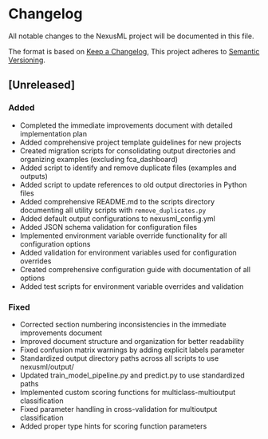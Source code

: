 # Changelog

All notable changes to the NexusML project will be documented in this file.

The format is based on [Keep a Changelog](https://keepachangelog.com/en/1.0.0/),
This project adheres to
[Semantic Versioning](https://semver.org/spec/v2.0.0.html).

## [Unreleased]

### Added

- Completed the immediate improvements document with detailed implementation
  plan
- Added comprehensive project template guidelines for new projects
- Created migration scripts for consolidating output directories and organizing
  examples (excluding fca_dashboard)
- Added script to identify and remove duplicate files (examples and outputs)
- Added script to update references to old output directories in Python files
- Added comprehensive README.md to the scripts directory documenting all utility
  scripts with `remove_duplicates.py`
- Added default output configurations to nexusml_config.yml
- Added JSON schema validation for configuration files
- Implemented environment variable override functionality for all configuration
  options
- Added validation for environment variables used for configuration overrides
- Created comprehensive configuration guide with documentation of all options
- Added test scripts for environment variable overrides and validation

### Fixed

- Corrected section numbering inconsistencies in the immediate improvements
  document
- Improved document structure and organization for better readability
- Fixed confusion matrix warnings by adding explicit labels parameter
- Standardized output directory paths across all scripts to use nexusml/output/
- Updated train_model_pipeline.py and predict.py to use standardized paths
- Implemented custom scoring functions for multiclass-multioutput classification
- Fixed parameter handling in cross-validation for multioutput classification
- Added proper type hints for scoring function parameters
